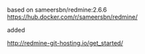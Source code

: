 based on sameersbn/redmine:2.6.6
https://hub.docker.com/r/sameersbn/redmine/

added

http://redmine-git-hosting.io/get_started/
